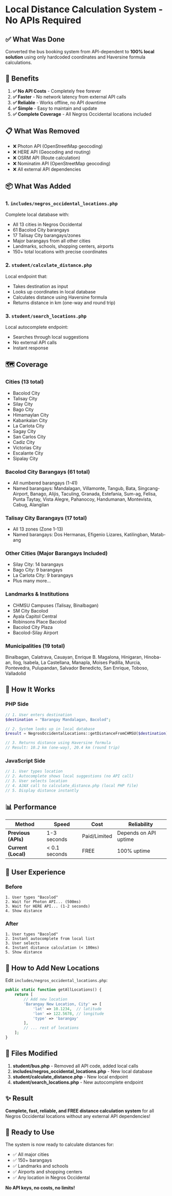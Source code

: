 # Local Distance Calculation System - No APIs Required

## ✅ What Was Done

Converted the bus booking system from API-dependent to **100% local solution** using only hardcoded coordinates and Haversine formula calculations.

## 🎯 Benefits

1. **✅ No API Costs** - Completely free forever
2. **✅ Faster** - No network latency from external API calls
3. **✅ Reliable** - Works offline, no API downtime
4. **✅ Simple** - Easy to maintain and update
5. **✅ Complete Coverage** - All Negros Occidental locations included

## 📋 What Was Removed

- ❌ Photon API (OpenStreetMap geocoding)
- ❌ HERE API (Geocoding and routing)
- ❌ OSRM API (Route calculation)
- ❌ Nominatim API (OpenStreetMap geocoding)
- ❌ All external API dependencies

## 📦 What Was Added

### 1. **`includes/negros_occidental_locations.php`**
Complete local database with:
- All 13 cities in Negros Occidental
- 61 Bacolod City barangays
- 17 Talisay City barangays/zones
- Major barangays from all other cities
- Landmarks, schools, shopping centers, airports
- 150+ total locations with precise coordinates

### 2. **`student/calculate_distance.php`**
Local endpoint that:
- Takes destination as input
- Looks up coordinates in local database
- Calculates distance using Haversine formula
- Returns distance in km (one-way and round trip)

### 3. **`student/search_locations.php`**
Local autocomplete endpoint:
- Searches through local suggestions
- No external API calls
- Instant response

## 🗺️ Coverage

### Cities (13 total)
- Bacolod City
- Talisay City
- Silay City
- Bago City
- Himamaylan City
- Kabankalan City
- La Carlota City
- Sagay City
- San Carlos City
- Cadiz City
- Victorias City
- Escalante City
- Sipalay City

### Bacolod City Barangays (61 total)
- All numbered barangays (1-41)
- Named barangays: Mandalagan, Villamonte, Tangub, Bata, Singcang-Airport, Banago, Alijis, Taculing, Granada, Estefania, Sum-ag, Felisa, Punta Taytay, Vista Alegre, Pahanocoy, Handumanan, Montevista, Cabug, Alangilan

### Talisay City Barangays (17 total)
- All 13 zones (Zone 1-13)
- Named barangays: Dos Hermanas, Efigenio Lizares, Katilingban, Matab-ang

### Other Cities (Major Barangays Included)
- Silay City: 14 barangays
- Bago City: 9 barangays
- La Carlota City: 9 barangays
- Plus many more...

### Landmarks & Institutions
- CHMSU Campuses (Talisay, Binalbagan)
- SM City Bacolod
- Ayala Capitol Central
- Robinsons Place Bacolod
- Bacolod City Plaza
- Bacolod-Silay Airport

### Municipalities (19 total)
Binalbagan, Calatrava, Cauayan, Enrique B. Magalona, Hinigaran, Hinoba-an, Ilog, Isabela, La Castellana, Manapla, Moises Padilla, Murcia, Pontevedra, Pulupandan, Salvador Benedicto, San Enrique, Toboso, Valladolid

## 🔧 How It Works

### PHP Side
```php
// 1. User enters destination
$destination = "Barangay Mandalagan, Bacolod";

// 2. System looks up in local database
$result = NegrosOccidentalLocations::getDistanceFromCHMSU($destination);

// 3. Returns distance using Haversine formula
// Result: 10.2 km (one-way), 20.4 km (round trip)
```

### JavaScript Side
```javascript
// 1. User types location
// 2. Autocomplete shows local suggestions (no API call)
// 3. User selects location
// 4. AJAX call to calculate_distance.php (local PHP file)
// 5. Display distance instantly
```

## 📊 Performance

| Method | Speed | Cost | Reliability |
|--------|-------|------|-------------|
| **Previous (APIs)** | 1-3 seconds | Paid/Limited | Depends on API uptime |
| **Current (Local)** | < 0.1 seconds | FREE | 100% uptime |

## 🎨 User Experience

### Before
```
1. User types "Bacolod"
2. Wait for Photon API... (500ms)
3. Wait for HERE API... (1-2 seconds)
4. Show distance
```

### After
```
1. User types "Bacolod"
2. Instant autocomplete from local list
3. User selects
4. Instant distance calculation (< 100ms)
5. Show distance
```

## 🔄 How to Add New Locations

Edit `includes/negros_occidental_locations.php`:

```php
public static function getAllLocations() {
    return [
        // Add new location
        'Barangay New Location, City' => [
            'lat' => 10.1234,  // latitude
            'lon' => 122.5678, // longitude
            'type' => 'barangay'
        ],
        // ... rest of locations
    ];
}
```

## 📝 Files Modified

1. **student/bus.php** - Removed all API code, added local calls
2. **includes/negros_occidental_locations.php** - New local database
3. **student/calculate_distance.php** - New local endpoint
4. **student/search_locations.php** - New autocomplete endpoint

## ✨ Result

**Complete, fast, reliable, and FREE distance calculation system** for all Negros Occidental locations without any external API dependencies!

## 🚀 Ready to Use

The system is now ready to calculate distances for:
- ✅ All major cities
- ✅ 150+ barangays
- ✅ Landmarks and schools
- ✅ Airports and shopping centers
- ✅ Any location in Negros Occidental

**No API keys, no costs, no limits!**





